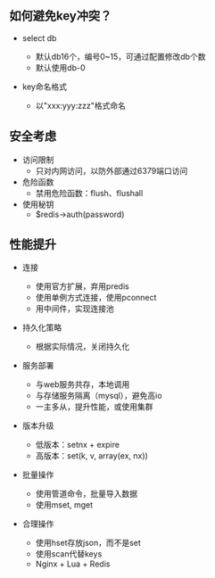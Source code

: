 ## 如何避免key冲突？
- select db
  - 默认db16个，编号0~15，可通过配置修改db个数
  - 默认使用db-0

- key命名格式
  - 以"xxx:yyy:zzz"格式命名

## 安全考虑
- 访问限制
  - 只对内网访问，以防外部通过6379端口访问
- 危险函数
  - 禁用危险函数：flush、flushall
- 使用秘钥
  - $redis->auth(password)

## 性能提升
- 连接
  - 使用官方扩展，弃用predis
  - 使用单例方式连接，使用pconnect
  - 用中间件，实现连接池

- 持久化策略
  - 根据实际情况，关闭持久化

- 服务部署
  - 与web服务共存，本地调用
  - 与存储服务隔离（mysql），避免高io
  - 一主多从，提升性能，或使用集群

- 版本升级
  - 低版本：setnx + expire
  - 高版本：set(k, v, array(ex, nx))

- 批量操作
  - 使用管道命令，批量导入数据
  - 使用mset, mget

- 合理操作
  - 使用hset存放json，而不是set
  - 使用scan代替keys
  - Nginx + Lua + Redis
